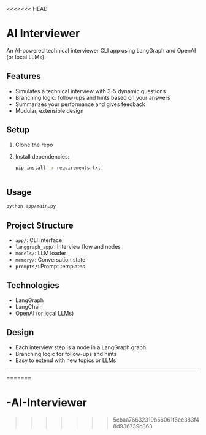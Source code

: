 <<<<<<< HEAD
# AI Interviewer

An AI-powered technical interviewer CLI app using LangGraph and OpenAI (or local LLMs).

## Features
- Simulates a technical interview with 3-5 dynamic questions
- Branching logic: follow-ups and hints based on your answers
- Summarizes your performance and gives feedback
- Modular, extensible design

## Setup
1. Clone the repo
2. Install dependencies:
   ```bash
   pip install -r requirements.txt
   ```


   ```

## Usage
```bash
python app/main.py
```

## Project Structure
- `app/`: CLI interface
- `langgraph_app/`: Interview flow and nodes
- `models/`: LLM loader
- `memory/`: Conversation state
- `prompts/`: Prompt templates

## Technologies
- LangGraph
- LangChain
- OpenAI (or local LLMs)

## Design
- Each interview step is a node in a LangGraph graph
- Branching logic for follow-ups and hints
- Easy to extend with new topics or LLMs

--- 
=======
# -AI-Interviewer
>>>>>>> 5cbaa76632319b56061f6ec383f48d936739c863
